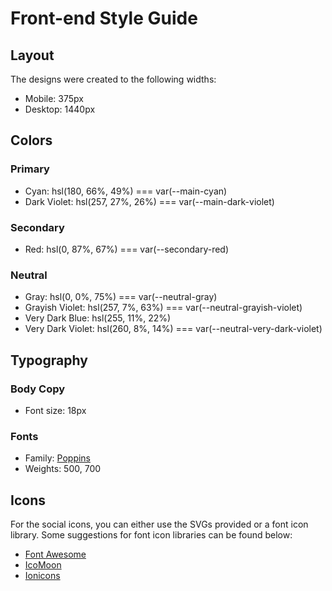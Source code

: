 # Front-end Style Guide

## Layout

The designs were created to the following widths:

- Mobile: 375px
- Desktop: 1440px

## Colors

### Primary

- Cyan: hsl(180, 66%, 49%) === var(--main-cyan)
- Dark Violet: hsl(257, 27%, 26%) === var(--main-dark-violet)

### Secondary

- Red: hsl(0, 87%, 67%) === var(--secondary-red)

### Neutral

- Gray: hsl(0, 0%, 75%) === var(--neutral-gray)
- Grayish Violet: hsl(257, 7%, 63%) === var(--neutral-grayish-violet)
- Very Dark Blue: hsl(255, 11%, 22%)
- Very Dark Violet: hsl(260, 8%, 14%) === var(--neutral-very-dark-violet)

## Typography

### Body Copy

- Font size: 18px

### Fonts

- Family: [Poppins](https://fonts.google.com/specimen/Poppins)
- Weights: 500, 700

## Icons

For the social icons, you can either use the SVGs provided or a font icon library. Some suggestions for font icon libraries can be found below:

- [Font Awesome](https://fontawesome.com)
- [IcoMoon](https://icomoon.io)
- [Ionicons](https://ionicons.com)
